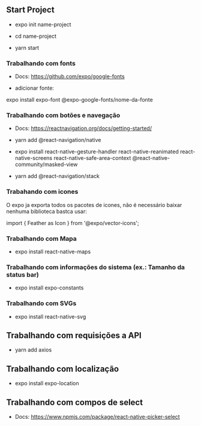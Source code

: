 ## Start Project

- expo init name-project

- cd name-project

- yarn start

### Trabalhando com fonts

- Docs: https://github.com/expo/google-fonts

- adicionar fonte:

expo install expo-font @expo-google-fonts/nome-da-fonte

### Trabalhando com botões e navegação

- Docs: https://reactnavigation.org/docs/getting-started/

- yarn add @react-navigation/native

- expo install react-native-gesture-handler react-native-reanimated react-native-screens react-native-safe-area-context @react-native-community/masked-view

- yarn add @react-navigation/stack

### Trabahando com icones

O expo ja exporta todos os pacotes de icones, não é necessário baixar nenhuma biblioteca bastca usar:

import { Feather as Icon } from '@expo/vector-icons';

### Trabalhando com Mapa

- expo install react-native-maps

### Trabalhando com informações do sistema (ex.: Tamanho da status bar)

- expo install expo-constants

### Trabalhando com SVGs

- expo install react-native-svg

## Trabalhando com requisições a API

- yarn add axios

## Trabalhando com localização

- expo install expo-location

## Trabalhando com compos de select

- Docs: https://www.npmjs.com/package/react-native-picker-select
